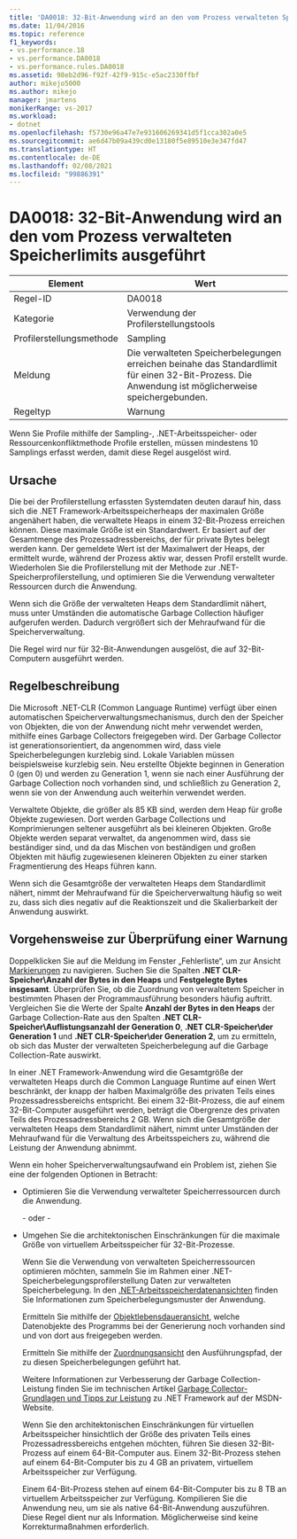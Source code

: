 ```yaml
---
title: 'DA0018: 32-Bit-Anwendung wird an den vom Prozess verwalteten Speicherlimits ausgeführt | Microsoft-Dokumentation'
ms.date: 11/04/2016
ms.topic: reference
f1_keywords:
- vs.performance.18
- vs.performance.DA0018
- vs.performance.rules.DA0018
ms.assetid: 98eb2d96-f92f-42f9-915c-e5ac2330ffbf
author: mikejo5000
ms.author: mikejo
manager: jmartens
monikerRange: vs-2017
ms.workload:
- dotnet
ms.openlocfilehash: f5730e96a47e7e931606269341d5f1cca302a0e5
ms.sourcegitcommit: ae6d47b09a439cd0e13180f5e89510e3e347fd47
ms.translationtype: HT
ms.contentlocale: de-DE
ms.lasthandoff: 02/08/2021
ms.locfileid: "99886391"
---
```

# <a name="da0018-32-bit-application-running-at-process-managed-memory-limits"></a>DA0018: 32-Bit-Anwendung wird an den vom Prozess verwalteten Speicherlimits ausgeführt

|Element|Wert|
|-|-|
|Regel-ID|DA0018|
|Kategorie|Verwendung der Profilerstellungstools|
|Profilerstellungsmethode|Sampling|
|Meldung|Die verwalteten Speicherbelegungen erreichen beinahe das Standardlimit für einen 32-Bit-Prozess. Die Anwendung ist möglicherweise speichergebunden.|
|Regeltyp|Warnung|

 Wenn Sie Profile mithilfe der Sampling-, .NET-Arbeitsspeicher- oder Ressourcenkonfliktmethode Profile erstellen, müssen mindestens 10 Samplings erfasst werden, damit diese Regel ausgelöst wird.

## <a name="cause"></a>Ursache
 Die bei der Profilerstellung erfassten Systemdaten deuten darauf hin, dass sich die .NET Framework-Arbeitsspeicherheaps der maximalen Größe angenähert haben, die verwaltete Heaps in einem 32-Bit-Prozess erreichen können. Diese maximale Größe ist ein Standardwert. Er basiert auf der Gesamtmenge des Prozessadressbereichs, der für private Bytes belegt werden kann. Der gemeldete Wert ist der Maximalwert der Heaps, der ermittelt wurde, während der Prozess aktiv war, dessen Profil erstellt wurde. Wiederholen Sie die Profilerstellung mit der Methode zur .NET-Speicherprofilerstellung, und optimieren Sie die Verwendung verwalteter Ressourcen durch die Anwendung.

 Wenn sich die Größe der verwalteten Heaps dem Standardlimit nähert, muss unter Umständen die automatische Garbage Collection häufiger aufgerufen werden. Dadurch vergrößert sich der Mehraufwand für die Speicherverwaltung.

 Die Regel wird nur für 32-Bit-Anwendungen ausgelöst, die auf 32-Bit-Computern ausgeführt werden.

## <a name="rule-description"></a>Regelbeschreibung
 Die Microsoft .NET-CLR (Common Language Runtime) verfügt über einen automatischen Speicherverwaltungsmechanismus, durch den der Speicher von Objekten, die von der Anwendung nicht mehr verwendet werden, mithilfe eines Garbage Collectors freigegeben wird. Der Garbage Collector ist generationsorientiert, da angenommen wird, dass viele Speicherbelegungen kurzlebig sind. Lokale Variablen müssen beispielsweise kurzlebig sein. Neu erstellte Objekte beginnen in Generation 0 (gen 0) und werden zu Generation 1, wenn sie nach einer Ausführung der Garbage Collection noch vorhanden sind, und schließlich zu Generation 2, wenn sie von der Anwendung auch weiterhin verwendet werden.

 Verwaltete Objekte, die größer als 85 KB sind, werden dem Heap für große Objekte zugewiesen. Dort werden Garbage Collections und Komprimierungen seltener ausgeführt als bei kleineren Objekten. Große Objekte werden separat verwaltet, da angenommen wird, dass sie beständiger sind, und da das Mischen von beständigen und großen Objekten mit häufig zugewiesenen kleineren Objekten zu einer starken Fragmentierung des Heaps führen kann.

 Wenn sich die Gesamtgröße der verwalteten Heaps dem Standardlimit nähert, nimmt der Mehraufwand für die Speicherverwaltung häufig so weit zu, dass sich dies negativ auf die Reaktionszeit und die Skalierbarkeit der Anwendung auswirkt.

## <a name="how-to-investigate-a-warning"></a>Vorgehensweise zur Überprüfung einer Warnung
 Doppelklicken Sie auf die Meldung im Fenster „Fehlerliste“, um zur Ansicht [Markierungen](../profiling/marks-view.md) zu navigieren. Suchen Sie die Spalten **.NET CLR-Speicher\\Anzahl der Bytes in den Heaps** und **Festgelegte Bytes insgesamt**. Überprüfen Sie, ob die Zuordnung von verwaltetem Speicher in bestimmten Phasen der Programmausführung besonders häufig auftritt. Vergleichen Sie die Werte der Spalte **Anzahl der Bytes in den Heaps**  der Garbage Collection-Rate aus den Spalten **.NET CLR-Speicher\\Auflistungsanzahl der Generation 0**, **.NET CLR-Speicher\\der Generation 1** und **.NET CLR-Speicher\\der Generation 2**, um zu ermitteln, ob sich das Muster der verwalteten Speicherbelegung auf die Garbage Collection-Rate auswirkt.

 In einer .NET Framework-Anwendung wird die Gesamtgröße der verwalteten Heaps durch die Common Language Runtime auf einen Wert beschränkt, der knapp der halben Maximalgröße des privaten Teils eines Prozessadressbereichs entspricht. Bei einem 32-Bit-Prozess, die auf einem 32-Bit-Computer ausgeführt werden, beträgt die Obergrenze des privaten Teils des Prozessadressbereichs 2 GB. Wenn sich die Gesamtgröße der verwalteten Heaps dem Standardlimit nähert, nimmt unter Umständen der Mehraufwand für die Verwaltung des Arbeitsspeichers zu, während die Leistung der Anwendung abnimmt.

 Wenn ein hoher Speicherverwaltungsaufwand ein Problem ist, ziehen Sie eine der folgenden Optionen in Betracht:

- Optimieren Sie die Verwendung verwalteter Speicherressourcen durch die Anwendung.

   - oder -

- Umgehen Sie die architektonischen Einschränkungen für die maximale Größe von virtuellem Arbeitsspeicher für 32-Bit-Prozesse.

  Wenn Sie die Verwendung von verwalteten Speicherressourcen optimieren möchten, sammeln Sie im Rahmen einer .NET-Speicherbelegungsprofilerstellung Daten zur verwalteten Speicherbelegung. In den [.NET-Arbeitsspeicherdatenansichten](../profiling/dotnet-memory-data-views.md) finden Sie Informationen zum Speicherbelegungsmuster der Anwendung.

  Ermitteln Sie mithilfe der [Objektlebensdaueransicht](../profiling/object-lifetime-view.md), welche Datenobjekte des Programms bei der Generierung noch vorhanden sind und von dort aus freigegeben werden.

  Ermitteln Sie mithilfe der [Zuordnungsansicht](../profiling/dotnet-memory-allocations-view.md) den Ausführungspfad, der zu diesen Speicherbelegungen geführt hat.

  Weitere Informationen zur Verbesserung der Garbage Collection-Leistung finden Sie im technischen Artikel [Garbage Collector-Grundlagen und Tipps zur Leistung](/previous-versions/dotnet/articles/ms973837(v=msdn.10)) zu .NET Framework auf der MSDN-Website.

  Wenn Sie den architektonischen Einschränkungen für virtuellen Arbeitsspeicher hinsichtlich der Größe des privaten Teils eines Prozessadressbereichs entgehen möchten, führen Sie diesen 32-Bit-Prozess auf einem 64-Bit-Computer aus.  Einem 32-Bit-Prozess stehen auf einem 64-Bit-Computer bis zu 4 GB an privatem, virtuellem Arbeitsspeicher zur Verfügung.

  Einem 64-Bit-Prozess stehen auf einem 64-Bit-Computer bis zu 8 TB an virtuellem Arbeitsspeicher zur Verfügung. Kompilieren Sie die Anwendung neu, um sie als native 64-Bit-Anwendung auszuführen. Diese Regel dient nur als Information. Möglicherweise sind keine Korrekturmaßnahmen erforderlich.
